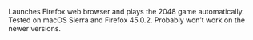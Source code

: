 Launches Firefox web browser and plays the 2048 game automatically. Tested on macOS Sierra and Firefox 45.0.2. Probably won’t work on the newer versions.